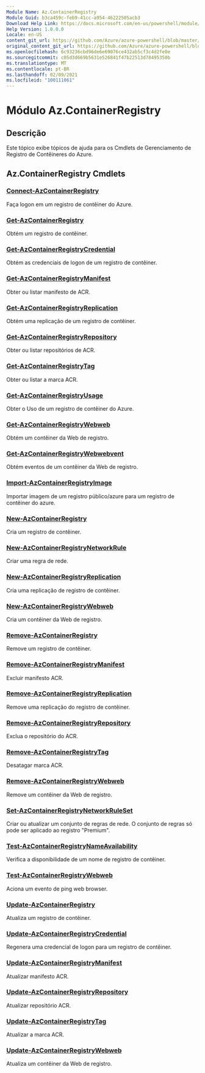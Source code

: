 ```yaml
---
Module Name: Az.ContainerRegistry
Module Guid: b3ca459c-feb9-41cc-a954-46222505acb3
Download Help Link: https://docs.microsoft.com/en-us/powershell/module/az.containerregistry
Help Version: 1.0.0.0
Locale: en-US
content_git_url: https://github.com/Azure/azure-powershell/blob/master/src/ContainerRegistry/ContainerRegistry/help/Az.ContainerRegistry.md
original_content_git_url: https://github.com/Azure/azure-powershell/blob/master/src/ContainerRegistry/ContainerRegistry/help/Az.ContainerRegistry.md
ms.openlocfilehash: 6c93236cbd96de6e69076ce432ab5cf3c4d2fe0e
ms.sourcegitcommit: c05d3d669b5631e526841f47b22513d78495350b
ms.translationtype: MT
ms.contentlocale: pt-BR
ms.lasthandoff: 02/09/2021
ms.locfileid: "100111061"
---
```

# Módulo Az.ContainerRegistry
## Descrição
Este tópico exibe tópicos de ajuda para os Cmdlets de Gerenciamento de Registro de Contêineres do Azure.

## Az.ContainerRegistry Cmdlets
### [Connect-AzContainerRegistry](Connect-AzContainerRegistry.md)
Faça logon em um registro de contêiner do Azure.

### [Get-AzContainerRegistry](Get-AzContainerRegistry.md)
Obtém um registro de contêiner.

### [Get-AzContainerRegistryCredential](Get-AzContainerRegistryCredential.md)
Obtém as credenciais de logon de um registro de contêiner.

### [Get-AzContainerRegistryManifest](Get-AzContainerRegistryManifest.md)
Obter ou listar manifesto de ACR. 

### [Get-AzContainerRegistryReplication](Get-AzContainerRegistryReplication.md)
Obtém uma replicação de um registro de contêiner.

### [Get-AzContainerRegistryRepository](Get-AzContainerRegistryRepository.md)
Obter ou listar repositórios de ACR.

### [Get-AzContainerRegistryTag](Get-AzContainerRegistryTag.md)
Obter ou listar a marca ACR. 

### [Get-AzContainerRegistryUsage](Get-AzContainerRegistryUsage.md)
Obter o Uso de um registro de contêiner do Azure.

### [Get-AzContainerRegistryWebweb](Get-AzContainerRegistryWebhook.md)
Obtém um contêiner da Web de registro.

### [Get-AzContainerRegistryWebwebvent](Get-AzContainerRegistryWebhookEvent.md)
Obtém eventos de um contêiner da Web de registro.

### [Import-AzContainerRegistryImage](Import-AzContainerRegistryImage.md)
Importar imagem de um registro público/azure para um registro de contêiner do azure.

### [New-AzContainerRegistry](New-AzContainerRegistry.md)
Cria um registro de contêiner.

### [New-AzContainerRegistryNetworkRule](New-AzContainerRegistryNetworkRule.md)
Criar uma regra de rede.

### [New-AzContainerRegistryReplication](New-AzContainerRegistryReplication.md)
Cria uma replicação de registro de contêiner.

### [New-AzContainerRegistryWebweb](New-AzContainerRegistryWebhook.md)
Cria um contêiner da Web de registro.

### [Remove-AzContainerRegistry](Remove-AzContainerRegistry.md)
Remove um registro de contêiner.

### [Remove-AzContainerRegistryManifest](Remove-AzContainerRegistryManifest.md)
Excluir manifesto ACR. 

### [Remove-AzContainerRegistryReplication](Remove-AzContainerRegistryReplication.md)
Remove uma replicação do registro de contêiner.

### [Remove-AzContainerRegistryRepository](Remove-AzContainerRegistryRepository.md)
Exclua o repositório do ACR.

### [Remove-AzContainerRegistryTag](Remove-AzContainerRegistryTag.md)
Desatagar marca ACR.

### [Remove-AzContainerRegistryWebweb](Remove-AzContainerRegistryWebhook.md)
Remove um contêiner da Web de registro.

### [Set-AzContainerRegistryNetworkRuleSet](Set-AzContainerRegistryNetworkRuleSet.md)
Criar ou atualizar um conjunto de regras de rede. O conjunto de regras só pode ser aplicado ao registro "Premium".

### [Test-AzContainerRegistryNameAvailability](Test-AzContainerRegistryNameAvailability.md)
Verifica a disponibilidade de um nome de registro de contêiner.

### [Test-AzContainerRegistryWebweb](Test-AzContainerRegistryWebhook.md)
Aciona um evento de ping web browser.

### [Update-AzContainerRegistry](Update-AzContainerRegistry.md)
Atualiza um registro de contêiner.

### [Update-AzContainerRegistryCredential](Update-AzContainerRegistryCredential.md)
Regenera uma credencial de logon para um registro de contêiner.

### [Update-AzContainerRegistryManifest](Update-AzContainerRegistryManifest.md)
Atualizar manifesto ACR. 

### [Update-AzContainerRegistryRepository](Update-AzContainerRegistryRepository.md)
Atualizar repositório ACR.

### [Update-AzContainerRegistryTag](Update-AzContainerRegistryTag.md)
Atualizar a marca ACR.

### [Update-AzContainerRegistryWebweb](Update-AzContainerRegistryWebhook.md)
Atualiza um contêiner da Web de registro.

